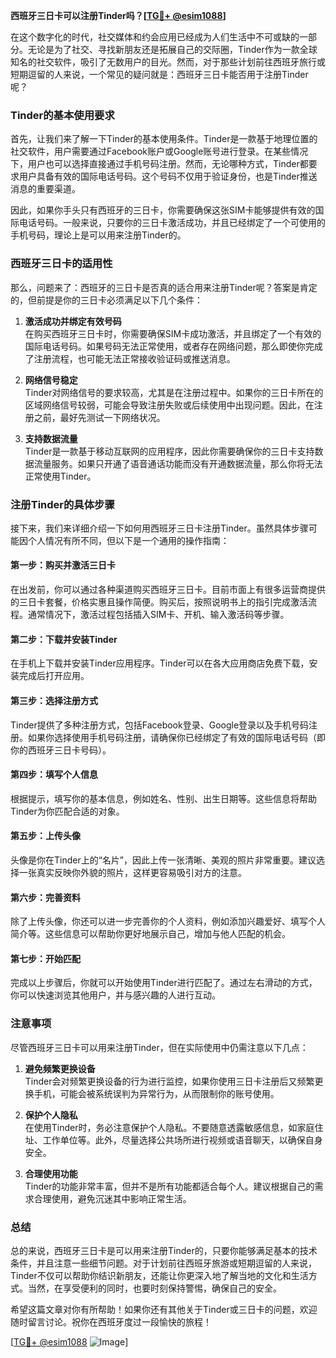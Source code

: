 **西班牙三日卡可以注册Tinder吗？[[TG💪+ @esim1088](https://t.me/s/esim1088)]**

在这个数字化的时代，社交媒体和约会应用已经成为人们生活中不可或缺的一部分。无论是为了社交、寻找新朋友还是拓展自己的交际圈，Tinder作为一款全球知名的社交软件，吸引了无数用户的目光。然而，对于那些计划前往西班牙旅行或短期逗留的人来说，一个常见的疑问就是：西班牙三日卡能否用于注册Tinder呢？

### **Tinder的基本使用要求**

首先，让我们来了解一下Tinder的基本使用条件。Tinder是一款基于地理位置的社交软件，用户需要通过Facebook账户或Google账号进行登录。在某些情况下，用户也可以选择直接通过手机号码注册。然而，无论哪种方式，Tinder都要求用户具备有效的国际电话号码。这个号码不仅用于验证身份，也是Tinder推送消息的重要渠道。

因此，如果你手头只有西班牙的三日卡，你需要确保这张SIM卡能够提供有效的国际电话号码。一般来说，只要你的三日卡激活成功，并且已经绑定了一个可使用的手机号码，理论上是可以用来注册Tinder的。

### **西班牙三日卡的适用性**

那么，问题来了：西班牙的三日卡是否真的适合用来注册Tinder呢？答案是肯定的，但前提是你的三日卡必须满足以下几个条件：

1. **激活成功并绑定有效号码**  
   在购买西班牙三日卡时，你需要确保SIM卡成功激活，并且绑定了一个有效的国际电话号码。如果号码无法正常使用，或者存在网络问题，那么即使你完成了注册流程，也可能无法正常接收验证码或推送消息。

2. **网络信号稳定**  
   Tinder对网络信号的要求较高，尤其是在注册过程中。如果你的三日卡所在的区域网络信号较弱，可能会导致注册失败或后续使用中出现问题。因此，在注册之前，最好先测试一下网络状况。

3. **支持数据流量**  
   Tinder是一款基于移动互联网的应用程序，因此你需要确保你的三日卡支持数据流量服务。如果只开通了语音通话功能而没有开通数据流量，那么你将无法正常使用Tinder。

### **注册Tinder的具体步骤**

接下来，我们来详细介绍一下如何用西班牙三日卡注册Tinder。虽然具体步骤可能因个人情况有所不同，但以下是一个通用的操作指南：

#### **第一步：购买并激活三日卡**
在出发前，你可以通过各种渠道购买西班牙三日卡。目前市面上有很多运营商提供的三日卡套餐，价格实惠且操作简便。购买后，按照说明书上的指引完成激活流程。通常情况下，激活过程包括插入SIM卡、开机、输入激活码等步骤。

#### **第二步：下载并安装Tinder**
在手机上下载并安装Tinder应用程序。Tinder可以在各大应用商店免费下载，安装完成后打开应用。

#### **第三步：选择注册方式**
Tinder提供了多种注册方式，包括Facebook登录、Google登录以及手机号码注册。如果你选择使用手机号码注册，请确保你已经绑定了有效的国际电话号码（即你的西班牙三日卡号码）。

#### **第四步：填写个人信息**
根据提示，填写你的基本信息，例如姓名、性别、出生日期等。这些信息将帮助Tinder为你匹配合适的对象。

#### **第五步：上传头像**
头像是你在Tinder上的“名片”，因此上传一张清晰、美观的照片非常重要。建议选择一张真实反映你外貌的照片，这样更容易吸引对方的注意。

#### **第六步：完善资料**
除了上传头像，你还可以进一步完善你的个人资料，例如添加兴趣爱好、填写个人简介等。这些信息可以帮助你更好地展示自己，增加与他人匹配的机会。

#### **第七步：开始匹配**
完成以上步骤后，你就可以开始使用Tinder进行匹配了。通过左右滑动的方式，你可以快速浏览其他用户，并与感兴趣的人进行互动。

### **注意事项**

尽管西班牙三日卡可以用来注册Tinder，但在实际使用中仍需注意以下几点：

1. **避免频繁更换设备**  
   Tinder会对频繁更换设备的行为进行监控，如果你使用三日卡注册后又频繁更换手机，可能会被系统误判为异常行为，从而限制你的账号使用。

2. **保护个人隐私**  
   在使用Tinder时，务必注意保护个人隐私。不要随意透露敏感信息，如家庭住址、工作单位等。此外，尽量选择公共场所进行视频或语音聊天，以确保自身安全。

3. **合理使用功能**  
   Tinder的功能非常丰富，但并不是所有功能都适合每个人。建议根据自己的需求合理使用，避免沉迷其中影响正常生活。

### **总结**

总的来说，西班牙三日卡是可以用来注册Tinder的，只要你能够满足基本的技术条件，并且注意一些细节问题。对于计划前往西班牙旅游或短期逗留的人来说，Tinder不仅可以帮助你结识新朋友，还能让你更深入地了解当地的文化和生活方式。当然，在享受便利的同时，也要时刻保持警惕，确保自己的安全。

希望这篇文章对你有所帮助！如果你还有其他关于Tinder或三日卡的问题，欢迎随时留言讨论。祝你在西班牙度过一段愉快的旅程！

[[TG💪+ @esim1088](https://t.me/s/esim1088) ![Image](https://i.postimg.cc/4NQfJmqS/Snipaste-2025-05-13-00-14-12.png)]